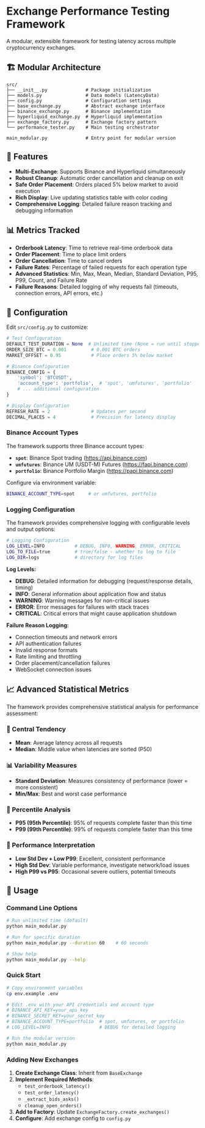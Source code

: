 # Exchange Performance Testing Framework

A modular, extensible framework for testing latency across multiple cryptocurrency exchanges.

## 🏗️ **Modular Architecture**

```
src/
├── __init__.py              # Package initialization
├── models.py                # Data models (LatencyData)
├── config.py                # Configuration settings
├── base_exchange.py         # Abstract exchange interface
├── binance_exchange.py      # Binance implementation
├── hyperliquid_exchange.py  # Hyperliquid implementation
├── exchange_factory.py      # Exchange factory pattern
└── performance_tester.py    # Main testing orchestrator

main_modular.py              # Entry point for modular version
```

## 🚀 **Features**

- **Multi-Exchange**: Supports Binance and Hyperliquid simultaneously
- **Robust Cleanup**: Automatic order cancellation and cleanup on exit
- **Safe Order Placement**: Orders placed 5% below market to avoid execution
- **Rich Display**: Live updating statistics table with color coding
- **Comprehensive Logging**: Detailed failure reason tracking and debugging information

## 📊 **Metrics Tracked**

- **Orderbook Latency**: Time to retrieve real-time orderbook data
- **Order Placement**: Time to place limit orders  
- **Order Cancellation**: Time to cancel orders
- **Failure Rates**: Percentage of failed requests for each operation type
- **Advanced Statistics**: Min, Max, Mean, Median, Standard Deviation, P95, P99, Count, and Failure Rate
- **Failure Reasons**: Detailed logging of why requests fail (timeouts, connection errors, API errors, etc.)

## 🔧 **Configuration**

Edit `src/config.py` to customize:

```python
# Test Configuration
DEFAULT_TEST_DURATION = None  # Unlimited time (None = run until stopped)
ORDER_SIZE_BTC = 0.001         # 0.001 BTC orders
MARKET_OFFSET = 0.95           # Place orders 5% below market

# Binance Configuration
BINANCE_CONFIG = {
    'symbol': 'BTCUSDT',
    'account_type': 'portfolio',  # 'spot', 'umfutures', 'portfolio'
    # ... additional configuration
}

# Display Configuration
REFRESH_RATE = 2               # Updates per second
DECIMAL_PLACES = 4             # Precision for latency display
```

### **Binance Account Types**

The framework supports three Binance account types:

- **`spot`**: Binance Spot trading (https://api.binance.com)
- **`umfutures`**: Binance UM (USDT-M) Futures (https://fapi.binance.com)  
- **`portfolio`**: Binance Portfolio Margin (https://papi.binance.com)

Configure via environment variable:
```bash
BINANCE_ACCOUNT_TYPE=spot     # or umfutures, portfolio
```

### **Logging Configuration**

The framework provides comprehensive logging with configurable levels and output options:

```bash
# Logging Configuration
LOG_LEVEL=INFO           # DEBUG, INFO, WARNING, ERROR, CRITICAL  
LOG_TO_FILE=true         # true/false - whether to log to file
LOG_DIR=logs             # directory for log files
```

**Log Levels:**
- **DEBUG**: Detailed information for debugging (request/response details, timing)
- **INFO**: General information about application flow and status
- **WARNING**: Warning messages for non-critical issues
- **ERROR**: Error messages for failures with stack traces
- **CRITICAL**: Critical errors that might cause application shutdown

**Failure Reason Logging:**
- Connection timeouts and network errors
- API authentication failures  
- Invalid response formats
- Rate limiting and throttling
- Order placement/cancellation failures
- WebSocket connection issues

## 📈 **Advanced Statistical Metrics**

The framework provides comprehensive statistical analysis for performance assessment:

### **📏 Central Tendency**
- **Mean**: Average latency across all requests
- **Median**: Middle value when latencies are sorted (P50)

### **📊 Variability Measures**
- **Standard Deviation**: Measures consistency of performance (lower = more consistent)
- **Min/Max**: Best and worst case performance

### **🎯 Percentile Analysis**
- **P95 (95th Percentile)**: 95% of requests complete faster than this time
- **P99 (99th Percentile)**: 99% of requests complete faster than this time

### **🚦 Performance Interpretation**
- **Low Std Dev + Low P99**: Excellent, consistent performance
- **High Std Dev**: Variable performance, investigate network/load issues
- **High P99 vs P95**: Occasional severe outliers, potential timeouts

## 🌟 **Usage**

### Command Line Options
```bash
# Run unlimited time (default)
python main_modular.py

# Run for specific duration
python main_modular.py --duration 60    # 60 seconds

# Show help
python main_modular.py --help
```

### Quick Start
```bash
# Copy environment variables
cp env.example .env

# Edit .env with your API credentials and account type
# BINANCE_API_KEY=your_api_key
# BINANCE_SECRET_KEY=your_secret_key  
# BINANCE_ACCOUNT_TYPE=portfolio  # spot, umfutures, or portfolio
# LOG_LEVEL=INFO                  # DEBUG for detailed logging

# Run the modular version
python main_modular.py
```

### Adding New Exchanges

1. **Create Exchange Class**: Inherit from `BaseExchange`
2. **Implement Required Methods**:
   - `test_orderbook_latency()`
   - `test_order_latency()`
   - `_extract_bids_asks()`
   - `cleanup_open_orders()`
3. **Add to Factory**: Update `ExchangeFactory.create_exchanges()`
4. **Configure**: Add exchange config to `config.py`